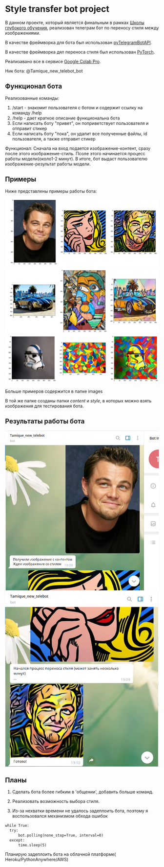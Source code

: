 # Style transfer bot project
В данном проекте, который является финальным в рамках  [Школы глубокого обучения](https://www.dlschool.org/), реализован телеграм бот по переносу стиля между изображениями.

В качестве фреймворка для бота был использован [pyTelegramBotAPI](https://github.com/eternnoir/pyTelegramBotAPI).

В качестве фреймворка дял переноса стиля был использован [PyTorch](https://pytorch.org/).

Реализавано все в сервисе [Google Colab Pro](https://colab.research.google.com/notebooks/intro.ipynb).

Ник бота: @Tamique_new_telebot_bot

## Функционал бота

Реализованные команды:
  1) /start - знакомит пользователя с ботом и содержит ссылку на команду /help
  2) /help - дает краткое описание функциональна бота
  3) Если написать боту "привет", он поприветствует пользователя и отправит стикер
  4) Если написать боту "пока", он удалит все полученные файлы, id пользователя, а также отправит стикер

Функционал: Сначала на вход подается изображение-контент, сразу после этого изображение-стиль. Псоле этого начинается процесс работы модели(около1-2 минут). В итоге, бот выдаст пользователю изображение-результат работы модели.

## Примеры

Ниже представлены примеры работы бота:

<img src="./images/result1.PNG">

<img src="./images/result4.PNG">

<img src="./images/result5.PNG">

Больше примеров содержится в папке images

В той же папке созданы папки *content* и *style*, в которых можно взять изображения для тестирования бота.

## Результаты работы бота

<img src="./images/pique1.PNG">

<img src="./images/pique2.PNG">

## Планы

  1. Сделать бота более гибким в 'общении', добавить больше команд.
  
  2. Реализовать возможность выбора стиля.
  
  3. Из-за нехватки времени не удалось задеплоить бота, поэтому я воспользовался механизмом обхода ошибок
  
    while True:
      try:
          bot.polling(none_stop=True, interval=0)
      except: 
          time.sleep(5)
          
   Планирую задеплоить бота на облачной платформе( Heroku/PythonAnywhere/AWS)
